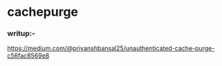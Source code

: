 # cachepurge

### writup:-

https://medium.com/@priyanshbansal25/unauthenticated-cache-purge-c56fac8569e8
